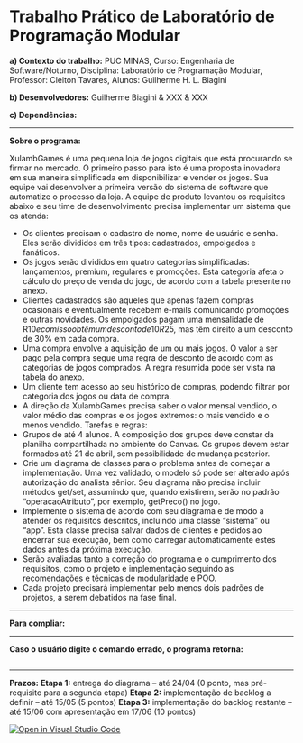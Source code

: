 # Trabalho Prático de Laboratório de Programação Modular

**a) Contexto do trabalho:** PUC MINAS, Curso: Engenharia de Software/Noturno, Disciplina: Laboratório de Programação Modular, Professor: Cleiton Tavares, Alunos: Guilherme H. L. Biagini

**b) Desenvolvedores:** Guilherme Biagini & XXX & XXX

**c) Dependências:**


---------------------------------------------------------------------------------------------------------------------------------

**Sobre o programa:**

XulambGames é uma pequena loja de jogos digitais que está procurando se firmar no mercado. O primeiro
passo para isto é uma proposta inovadora em sua maneira simplificada em disponibilizar e vender os jogos. Sua equipe
vai desenvolver a primeira versão do sistema de software que automatize o processo da loja. A equipe de produto
levantou os requisitos abaixo e seu time de desenvolvimento precisa implementar um sistema que os atenda:

* Os clientes precisam o cadastro de nome, nome de usuário e senha. Eles serão divididos em três tipos:
cadastrados, empolgados e fanáticos.
* Os jogos serão divididos em quatro categorias simplificadas: lançamentos, premium, regulares e promoções.
Esta categoria afeta o cálculo do preço de venda do jogo, de acordo com a tabela presente no anexo.
* Clientes cadastrados são aqueles que apenas fazem compras ocasionais e eventualmente recebem e-mails
comunicando promoções e outras novidades. Os empolgados pagam uma mensalidade de R$10 e com isso
obtêm um desconto de 10% em cada compra realizada. Já os fanáticos pagam uma mensalidade mais alta,
R$25, mas têm direito a um desconto de 30% em cada compra.
* Uma compra envolve a aquisição de um ou mais jogos. O valor a ser pago pela compra segue uma regra de
desconto de acordo com as categorias de jogos comprados. A regra resumida pode ser vista na tabela do anexo.
* Um cliente tem acesso ao seu histórico de compras, podendo filtrar por categoria dos jogos ou data de compra.
* A direção da XulambGames precisa saber o valor mensal vendido, o valor médio das compras e os jogos
extremos: o mais vendido e o menos vendido.
Tarefas e regras:
* Grupos de até 4 alunos. A composição dos grupos deve constar da planilha compartilhada no ambiente do
Canvas. Os grupos devem estar formados até 21 de abril, sem possibilidade de mudança posterior.
* Crie um diagrama de classes para o problema antes de começar a implementação. Uma vez validado, o modelo
só pode ser alterado após autorização do analista sênior. Seu diagrama não precisa incluir métodos get/set,
assumindo que, quando existirem, serão no padrão “operacaoAtributo”, por exemplo, getPreco() no jogo.
* Implemente o sistema de acordo com seu diagrama e de modo a atender os requisitos descritos, incluindo
uma classe “sistema” ou “app”. Esta classe precisa salvar dados de clientes e pedidos ao encerrar sua execução,
bem como carregar automaticamente estes dados antes da próxima execução.
* Serão avaliadas tanto a correção do programa e o cumprimento dos requisitos, como o projeto e
implementação seguindo as recomendações e técnicas de modularidade e POO.
* Cada projeto precisará implementar pelo menos dois padrões de projetos, a serem debatidos na fase final.

--------------------------------------------------------------------------------------------------------------------------------------

**Para compliar:**



--------------------------------------------------------------------------------------------------------------------------------------

**Caso o usuário digite o comando errado, o programa retorna:**  
```

```
-----------------------------------------------------------------------------------------------------------------------------------

**Prazos:**
**Etapa 1:** entrega do diagrama – até 24/04 (0 ponto, mas pré-requisito para a segunda etapa)
**Etapa 2:** implementação de backlog a definir – até 15/05 (5 pontos)
**Etapa 3:** implementação do backlog restante – até 15/06 com apresentação em 17/06 (10 pontos)


[![Open in Visual Studio Code](https://classroom.github.com/assets/open-in-vscode-c66648af7eb3fe8bc4f294546bfd86ef473780cde1dea487d3c4ff354943c9ae.svg)](https://classroom.github.com/online_ide?assignment_repo_id=7794729&assignment_repo_type=AssignmentRepo)



